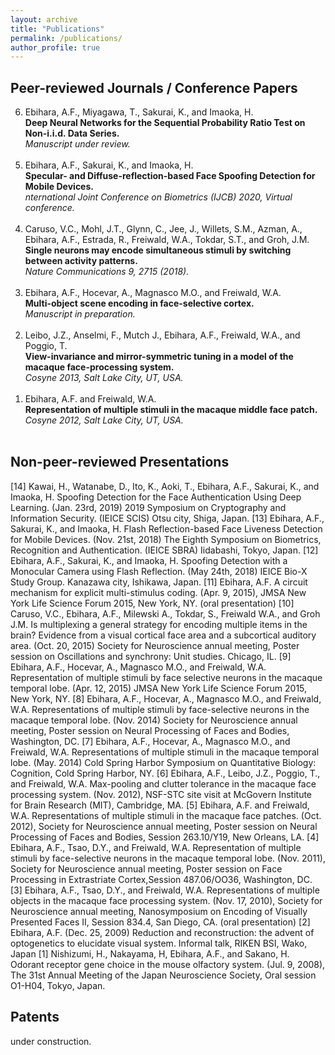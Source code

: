 ```yaml
---
layout: archive
title: "Publications"
permalink: /publications/
author_profile: true
---
```


## Peer-reviewed Journals / Conference Papers  
<ol>
    <li value="6">Ebihara, A.F., Miyagawa, T., Sakurai, K., and Imaoka, H. 
      <br><b>Deep Neural Networks for the Sequential Probability Ratio Test on Non-i.i.d. Data Series.</b>
      <br><i>Manuscript under review.</i>
    </li><br>
    <li value="5">Ebihara, A.F., Sakurai, K., and Imaoka, H.  
      <br><b>Specular- and Diffuse-reflection-based Face Spoofing Detection for Mobile Devices.</b>
      <br><i>nternational Joint Conference on Biometrics (IJCB) 2020, Virtual conference.</i>
    </li><br>
    <li value="4">Caruso, V.C., Mohl, J.T., Glynn, C., Jee, J., Willets, S.M., Azman, A., Ebihara, A.F., Estrada, R., Freiwald, W.A., Tokdar, S.T., and Groh, J.M. 
      <br><b>Single neurons may encode simultaneous stimuli by switching between activity patterns.</b>
      <br><i>Nature Communications 9, 2715 (2018).</i>
      </li><br>
    <li value="3">Ebihara, A.F., Hocevar, A., Magnasco M.O., and Freiwald, W.A. 
      <br><b>Multi-object scene encoding in face-selective cortex.</b>
      <br><i>Manuscript in preparation.</i>
    </li><br>
    <li value="2">Leibo, J.Z., Anselmi, F., Mutch J., Ebihara, A.F., Freiwald, W.A., and Poggio, T. 
      <br><b>View-invariance and mirror-symmetric tuning in a model of the macaque face-processing system. </b>
      <br><i>Cosyne 2013, Salt Lake City, UT,  USA.</i>
    </li><br>
    <li value="1">Ebihara, A.F. and Freiwald, W.A. 
      <br><b>Representation of multiple stimuli in the macaque middle face patch. </b>
      <br><i>Cosyne 2012, Salt Lake City, UT, USA.</i>
    </li><br>
</ol>

## Non-peer-reviewed Presentations  

[14] Kawai, H., Watanabe, D., Ito, K., Aoki, T., Ebihara, A.F., Sakurai, K., and Imaoka, H. Spoofing Detection for the Face Authentication Using Deep Learning. (Jan. 23rd, 2019) 2019 Symposium on Cryptography and Information Security. (IEICE SCIS) Otsu city, Shiga, Japan.
[13] Ebihara, A.F., Sakurai, K., and Imaoka, H. Flash Reflection-based Face Liveness Detection for Mobile Devices. (Nov. 21st, 2018) The Eighth Symposium on Biometrics, Recognition and Authentication. (IEICE SBRA) Iidabashi, Tokyo, Japan.
[12] Ebihara, A.F., Sakurai, K., and Imaoka, H. Spoofing Detection with a Monocular Camera using Flash Reflection. (May 24th, 2018) IEICE Bio-X Study Group. Kanazawa city, Ishikawa, Japan.
[11] Ebihara, A.F. A circuit mechanism for explicit multi-stimulus coding. (Apr. 9, 2015), JMSA New York Life Science Forum 2015, New York, NY. (oral presentation)
[10] Caruso, V.C., Ebihara, A.F., Milewski A., Tokdar, S., Freiwald W.A., and Groh J.M. Is multiplexing a general strategy for encoding multiple items in the brain? Evidence from a visual cortical face area and a subcortical auditory area. (Oct. 20, 2015) Society for Neuroscience annual meeting, Poster session on Oscillations and synchrony: Unit studies. Chicago, IL. 
[9] Ebihara, A.F., Hocevar, A., Magnasco M.O., and Freiwald, W.A. Representation of multiple stimuli by face selective neurons in the macaque temporal lobe. (Apr. 12, 2015) JMSA New York Life Science Forum 2015, New York, NY. 
[8] Ebihara, A.F., Hocevar, A., Magnasco M.O., and Freiwald, W.A. Representations of multiple stimuli by face-selective neurons in the macaque temporal lobe. (Nov. 2014) Society for Neuroscience annual meeting, Poster session on Neural Processing of Faces and Bodies, Washington, DC.
[7] Ebihara, A.F., Hocevar, A., Magnasco M.O., and Freiwald, W.A. Representations of multiple stimuli in the macaque temporal lobe. (May. 2014) Cold Spring Harbor Symposium on Quantitative Biology: Cognition, Cold Spring Harbor, NY. 
[6] Ebihara, A.F., Leibo, J.Z., Poggio, T., and Freiwald, W.A. Max-pooling and clutter tolerance in the macaque face processing system. (Nov. 2012), NSF-STC site visit at McGovern Institute for Brain Research (MIT), Cambridge, MA. 
[5] Ebihara, A.F. and Freiwald, W.A. Representations of multiple stimuli in the macaque face patches. (Oct. 2012), Society for Neuroscience annual meeting, Poster session on Neural Processing of Faces and Bodies, Session 263.10/Y19, New Orleans, LA.
[4] Ebihara, A.F., Tsao, D.Y., and Freiwald, W.A. Representation of multiple stimuli by face-selective neurons in the macaque temporal lobe. (Nov. 2011), Society for Neuroscience annual meeting, Poster session on Face Processing in Extrastriate Cortex,Session 487.06/OO36, Washington, DC.
[3] Ebihara, A.F., Tsao, D.Y., and Freiwald, W.A. Representations of multiple objects in the macaque face processing system. (Nov. 17, 2010), Society for Neuroscience annual meeting, Nanosymposium on Encoding of Visually Presented Faces II, Session 834.4, San Diego, CA. (oral presentation)
[2] Ebihara, A.F. (Dec. 25, 2009) Reduction and reconstruction: the advent of optogenetics to elucidate visual system. Informal talk, RIKEN BSI, Wako, Japan
[1] Nishizumi, H., Nakayama, H, Ebihara, A.F., and Sakano, H. Odorant receptor gene choice in the mouse olfactory system. (Jul. 9, 2008), The 31st Annual Meeting of the Japan Neuroscience Society, Oral session O1-H04, Tokyo, Japan.

## Patents  
under construction.  


<!-- {% if author.googlescholar %}
  You can also find my articles on <u><a href="{{author.googlescholar}}">my Google Scholar profile</a>.</u>
{% endif %}

{% include base_path %}

{% for post in site.publications reversed %}
  {% include archive-single.html %}
{% endfor %} -->
